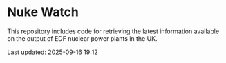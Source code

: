 # Nuke Watch

This repository includes code for retrieving the latest information available on the output of EDF nuclear power plants in the UK.

Last updated: 2025-09-16 19:12
